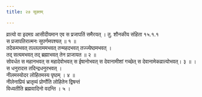 ```yaml
---
title: २७ सूक्तम्

---
```

व्रात्यो वा इदमग्र आसीदीयमान एव स प्रजापतिं समैरयत् । तु. शौनकीय संहिता १५.१.१  
स प्रजापतिरात्मनः सुपर्णमपश्यत् ॥ १ ॥  
तदेकमभवत् तल्ललाममभवत् तन्महदभवत् तज्ज्येष्ठमभवत् ।  
तद् सत्यमभवत् तद् ब्रह्माभवत् तेन प्राजायत ॥ २ ॥  
सोवर्धत स महानभवत् स महादेवोभवत् स ईषानोभवत् स देवानामीशां गच्छेत् स देवानामेकव्रात्योभवत्। ३ ॥ ।  
स धनुरादत्त तदिन्द्रधनुरभवत् ।  
नीलमस्योदर लोहितमस्य पृष्ठम् । ४ ॥  
नीलेनाप्रियं भ्रातृव्यं प्रोर्णोति लोहितेन द्विषन्तं  
विध्यतीति ब्रह्मवादिनो वदन्ति । ५ ।  
  